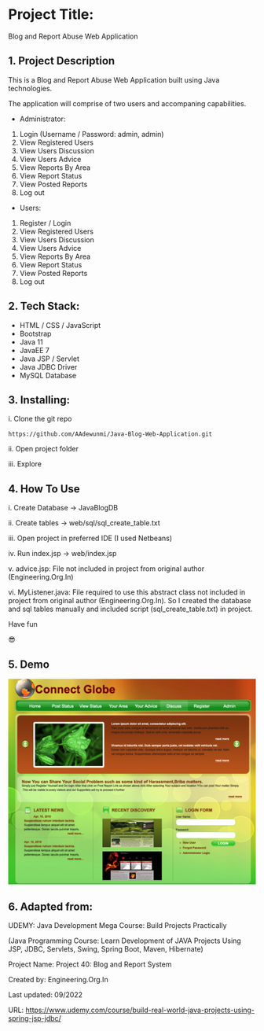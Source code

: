 # Project Title:

Blog and Report Abuse Web Application 

## 1. Project Description

This is a Blog and Report Abuse Web Application built using Java technologies.

The application will comprise of two users and accompaning capabilities.

- Administrator:
1. Login (Username / Password: admin, admin)
2. View Registered Users 
3. View Users Discussion
4. View Users Advice
5. View Reports By Area
6. View Report Status
7. View Posted Reports
8. Log out

- Users:
1. Register / Login 
2. View Registered Users 
3. View Users Discussion
4. View Users Advice
5. View Reports By Area
6. View Report Status
7. View Posted Reports
8. Log out

## 2. Tech Stack:

- HTML / CSS / JavaScript
- Bootstrap
- Java 11
- JavaEE 7
- Java JSP / Servlet
- Java JDBC Driver
- MySQL Database 

## 3. Installing:

i. Clone the git repo

```
https://github.com/AAdewunmi/Java-Blog-Web-Application.git
```

ii. Open project folder

iii. Explore

## 4. How To Use

i. Create Database -> JavaBlogDB

ii. Create tables -> web/sql/sql_create_table.txt

iii. Open project in preferred IDE (I used Netbeans) 

iv. Run index.jsp -> web/index.jsp

v. advice.jsp: File not included in project from original author (Engineering.Org.In)

vi. MyListener.java: File required to use this abstract class not included in project from original author (Engineering.Org.In).
So I created the database and sql tables manually and included script (sql_create_table.txt) in project.

Have fun

😎

## 5. Demo

![This is an image](web/image/screenshot.png)

## 6. Adapted from: 

UDEMY: Java Development Mega Course: Build Projects Practically

(Java Programming Course: Learn Development of JAVA Projects Using JSP, JDBC, Servlets, Swing, Spring Boot, Maven, Hibernate)

Project Name: Project 40: Blog and Report System

Created by: Engineering.Org.In

Last updated: 09/2022

URL: https://www.udemy.com/course/build-real-world-java-projects-using-spring-jsp-jdbc/
